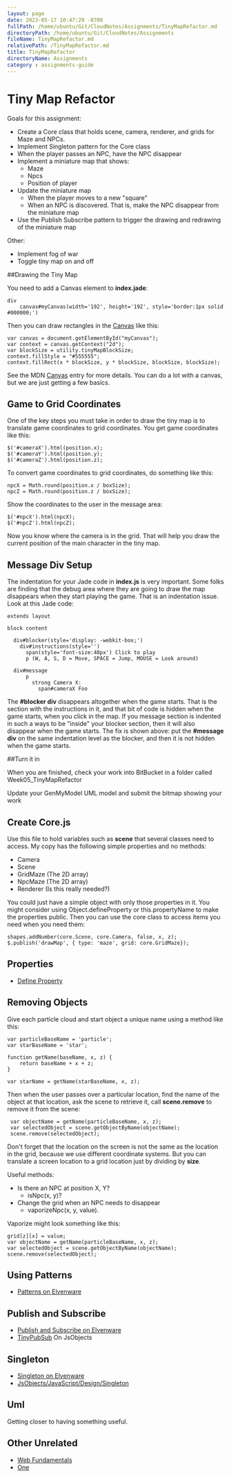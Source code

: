 ```yaml
---
layout: page
date: 2023-05-17 10:47:29 -0700
fullPath: /home/ubuntu/Git/CloudNotes/Assignments/TinyMapRefactor.md
directoryPath: /home/ubuntu/Git/CloudNotes/Assignments
fileName: TinyMapRefactor.md
relativePath: /TinyMapRefactor.md
title: TinyMapRefactor
directoryName: Assignments
category : assignments-guide
---
```


# Tiny Map Refactor

Goals for this assignment:

- Create a Core class that holds scene, camera, renderer, and grids for Maze and NPCs.
- Implement Singleton pattern for the Core class
- When the player passes an NPC, have the NPC disappear
- Implement  a miniature map that shows:
	- Maze
	- Npcs
	- Position of player
- Update the miniature map
	- When the player moves to a new "square"
	- When an NPC is discovered. That is, make the NPC disappear from the miniature map
- Use the Publish Subscribe pattern to trigger the drawing and redrawing of the miniature map

Other:
- Implement fog of war
- Toggle tiny map on and off

##Drawing the Tiny Map

You need to add a Canvas element to **index.jade**:

```
div
    canvas#myCanvas(width='192', height='192', style='border:1px solid #000000;')
```        

Then you can draw rectangles in the [Canvas][cnv] like this:

```
var canvas = document.getElementById("myCanvas");
var context = canvas.getContext("2d");
var blockSize = utility.tinyMapBlockSize;
context.fillStyle = "#555555";
context.fillRect(x * blockSize, y * blockSize, blockSize, blockSize);
```

See the MDN [Canvas][cnv] entry for more details. You can do a lot with a canvas, but we are just getting a few basics.

## Game to Grid Coordinates

One of the key steps you must take in order to draw the tiny map is to translate game coordinates to grid coordinates. You get game coordinates like this:

```
$('#cameraX').html(position.x);
$('#cameraY').html(position.y);
$('#cameraZ').html(position.z);
```

To convert game coordinates to grid coordinates, do something like this:

```
npcX = Math.round(position.x / boxSize);
npcZ = Math.round(position.z / boxSize);
```

Show the coordinates to the user in the message area:

```
$('#npcX').html(npcX);
$('#npcZ').html(npcZ);
```

Now you know where the camera is in the grid. That will help you draw the current position of the main character in the tiny map.

## Message Div Setup

The indentation for your Jade code in **index.js** is very important. Some folks are finding that the debug area where they are going to draw the map disappears when they start playing the game. That is an indentation issue. Look at this Jade code:

```
extends layout

block content

  div#blocker(style='display: -webkit-box;')
    div#instructions(style='')
      span(style='font-size:40px') Click to play
      p (W, A, S, D = Move, SPACE = Jump, MOUSE = Look around)
      
  div#message
      p
        strong Camera X: 
          span#cameraX Foo

```

The **#blocker div** disappears altogether when the game starts. That is the section with the instructions in it, and that bit of code is hidden when the game starts, when you click in the map. If you message section is indented in such a ways to be "inside" your blocker section, then it will also disappear when the game starts. The fix is shown above:  put the **#message div** on the same indentation level as the blocker, and then it is not hidden when the game starts.

[cnv]: https://developer.mozilla.org/en-US/docs/Web/API/Canvas_API

##Turn it in

When you are finished, check your work into BitBucket in a folder called Week05_TinyMapRefactor

Update your GenMyModel UML model and submit the bitmap showing your work
	

## Create Core.js

Use this file to hold variables such as **scene** that several classes need to access. My copy has the following simple properties and no methods:

- Camera
- Scene
- GridMaze (The 2D array)
- NpcMaze (The 2D array)
- Renderer (Is this really needed?)

You could just have a simple object with only those properties in it. You might consider using Object.defineProperty or this.propertyName to make the properties public. Then you can use the core class to access items you need when you need them:

	shapes.addNumber(core.Scene, core.Camera, false, x, z);
	$.publish('drawMap', { type: 'maze', grid: core.GridMaze});

## Properties

- [Define Property][jsprop]

[jsprop]: http://www.elvenware.com/charlie/development/web/JavaScript/JavaScriptObjects.html#defineproperty

## Removing Objects

Give each particle cloud and start object a unique name using a method like this:

```
var particleBaseName = 'particle';
var starBaseName = 'star';

function getName(baseName, x, z) {
    return baseName + x + z;
}

var starName = getName(starBaseName, x, z);
```

Then when the user passes over a particular location, find the name of the object at that location, ask the scene to retrieve it, call **scene.remove** to remove it from the scene:

```
 var objectName = getName(particleBaseName, x, z);
 var selectedObject = scene.getObjectByName(objectName);
 scene.remove(selectedObject);
```

Don't forget that the location on the screen is not the same as the location in the grid, because we use different coordinate systems. But you can translate a screen location to a grid location just by dividing by **size**.

Useful methods:

- Is there an NPC at position X, Y? 
	- isNpc(x, y)?
- Change the grid when an NPC needs to disappear 
	- vaporizeNpc(x, y, value). 

Vaporize might look something like this: 

``` 
grid[z][x] = value;
var objectName = getName(particleBaseName, x, z);
var selectedObject = scene.getObjectByName(objectName);
scene.remove(selectedObject);
```

## Using Patterns

- [Patterns on Elvenware][patterns]

[patterns]: http://www.elvenware.com/charlie/development/web/JavaScript/JavaScriptPatterns.html#overview 

## Publish and Subscribe

- [Publish and Subscribe on Elvenware][pelf] 
- [TinyPubSub](https://github.com/charliecalvert/JsObjects/blob/master/JavaScript/Design/PubSubTopic04/public/javascripts/TinyPubSub.js) On JsObjects

[pelf]: http://www.elvenware.com/charlie/development/web/JavaScript/JavaScriptPatterns.html#publish-and-subscribe

## Singleton

- [Singleton on Elvenware][elfSing]
- [JsObjects/JavaScript/Design/Singleton][sing]

[elfSing]: http://www.elvenware.com/charlie/development/web/JavaScript/JavaScriptPatterns.html#singleton
[sing]: https://github.com/charliecalvert/JsObjects/tree/master/JavaScript/Design/Singleton

## Uml

Getting closer to having something useful.


## Other Unrelated

- [Web Fundamentals](https://developers.google.com/web/fundamentals/)
- [One](https://developers.google.com/web/fundamentals/layouts/rwd-fundamentals/)
